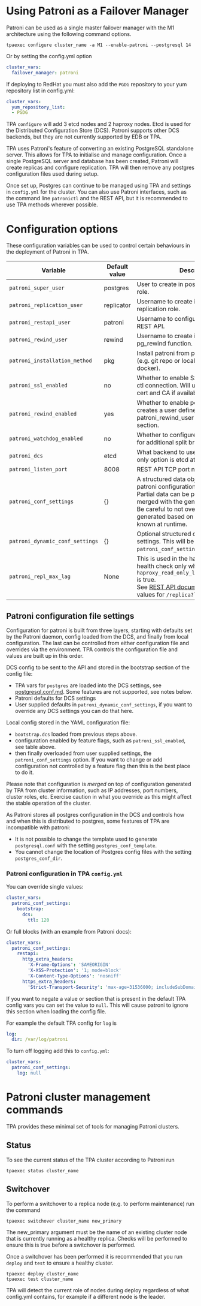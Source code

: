 # Using Patroni as a Failover Manager

Patroni can be used as a single master failover manager with the M1
architecture using the following command options.

```shell
tpaexec configure cluster_name -a M1 --enable-patroni --postgresql 14
```

Or by setting the config.yml option

```yaml
cluster_vars:
  failover_manager: patroni
```

If deploying to RedHat you must also add the `PGDG` repository to your
yum repository list in config.yml:

```yaml
cluster_vars:
  yum_repository_list:
  - PGDG
```

TPA `configure` will add 3 etcd nodes and 2 haproxy nodes. Etcd is used
for the Distributed Configuration Store (DCS). Patroni supports other
DCS backends, but they are not currently supported by EDB or TPA.

TPA uses Patroni's feature of converting an existing PostgreSQL
standalone server. This allows for TPA to initialise and manage
configuration. Once a single PostgreSQL server and database has been
created, Patroni will create replicas and configure replication.
TPA will then remove any postgres configuration files used during setup.

Once set up, Postgres can continue to be managed using TPA and settings
in `config.yml` for the cluster. You can also use Patroni interfaces,
such as the command line `patronictl` and the REST API, but it is
recommended to use TPA methods wherever possible.

# Configuration options

These configuration variables can be used to control certain behaviours
in the deployment of Patroni in TPA.

| Variable                        | Default value | Description                                                                                                                                                                                                                                                          |
|---------------------------------|---------------|----------------------------------------------------------------------------------------------------------------------------------------------------------------------------------------------------------------------------------------------------------------------|
| `patroni_super_user`            | postgres      | User to create in postgres for superuser role.                                                                                                                                                                                                                       |
| `patroni_replication_user`      | replicator    | Username to create in postgres for replication role.                                                                                                                                                                                                                 |
| `patroni_restapi_user`          | patroni       | Username to configure for the patroni REST API.                                                                                                                                                                                                                      |
| `patroni_rewind_user`           | rewind        | Username to create in postgres for pg_rewind function.                                                                                                                                                                                                               |
| `patroni_installation_method`   | pkg           | Install patroni from packages or source (e.g. git repo or local source directory if docker).                                                                                                                                                                         |
| `patroni_ssl_enabled`           | no            | Whether to enable SSL for REST API and ctl connection. Will use the cluster SSL cert and CA if available.                                                                                                                                                            |
| `patroni_rewind_enabled`        | yes           | Whether to enable postgres rewind, creates a user defined by patroni_rewind_user and adds config section.                                                                                                                                                            |
| `patroni_watchdog_enabled`      | no            | Whether to configure the kernel watchdog for additional split brain prevention.                                                                                                                                                                                      |
| `patroni_dcs`                   | etcd          | What backend to use for the DCS. The only option is etcd at the moment.                                                                                                                                                                                              |
| `patroni_listen_port`           | 8008          | REST API TCP port number                                                                                                                                                                                                                                             |
| `patroni_conf_settings`         | {}            | A structured data object with overrides for patroni configuration.<br/>Partial data can be provided and will be merged with the generated config.<br/>Be careful to not override values that are generated based on instance information known at runtime.           |
| `patroni_dynamic_conf_settings` | {}            | Optional structured data just for DCS settings. This will be merged onto `patroni_conf_settings`.                                                                                                                                                                    |
| `patroni_repl_max_lag`          | None          | This is used in the haproxy backend health check only when `haproxy_read_only_load_balancer_enabled` is true.<br/>See [REST API documentation](https://patroni.readthedocs.io/en/latest/rest_api.html#health-check-endpoints) for possible values for `/replica?lag` |

## Patroni configuration file settings

Configuration for patroni is built from three layers, starting with
defaults set by the Patroni daemon, config loaded from the DCS,
and finally from local configuration. The last can be controlled from
either configuration file and overrides via the environment. TPA
controls the configuration file and values are built up in this order.

DCS config to be sent to the API and stored in the bootstrap section
of the config file:

* TPA vars for `postgres` are loaded into the DCS settings,
  see [postgresql.conf.md](postgresql.conf.md).
  Some features are not supported, see notes below.
* Patroni defaults for DCS settings
* User supplied defaults in `patroni_dynamic_conf_settings`, if you want
  to override any DCS settings you can do that here.

Local config stored in the YAML configuration file:

* `bootstrap.dcs` loaded from previous steps above.
* configuration enabled by feature flags, such as `patroni_ssl_enabled`,
  see table above.
* then finally overloaded from user supplied settings, the
  `patroni_conf_settings` option. If you want to change or add
  configuration not controlled by a feature flag then this is the best
  place to do it.

Please note that configuration is *merged* on top of configuration
generated by TPA from cluster information, such as IP addresses,
port numbers, cluster roles, etc. Exercise caution in what you override
as this might affect the stable operation of the cluster.

As Patroni stores all postgres configuration in the DCS and controls
how and when this is distributed to postgres, some features of TPA are
incompatible with patroni:
* It is not possible to change the template
used to generate `postgresql.conf` with the setting
`postgres_conf_template`.
* You cannot change the location of Postgres config files with the
  setting `postgres_conf_dir`.

### Patroni configuration in TPA `config.yml`

You can override single values:

```yaml
cluster_vars:
  patroni_conf_settings:
    bootstrap:
      dcs:
        ttl: 120
```

Or full blocks (with an example from Patroni docs):

```yaml
cluster_vars:
  patroni_conf_settings:
    restapi:
      http_extra_headers:
        'X-Frame-Options': 'SAMEORIGIN'
        'X-XSS-Protection': '1; mode=block'
        'X-Content-Type-Options': 'nosniff'
      https_extra_headers:
        'Strict-Transport-Security': 'max-age=31536000; includeSubDomains'
```

If you want to negate a value or section that is present in the default
TPA config vars you can set the value to `null`. This will cause
patroni to ignore this section when loading the config file.

For example the default TPA config for `log` is

```yaml
log:
  dir: /var/log/patroni
```

To turn off logging add this to `config.yml`:

```yaml
cluster_vars:
  patroni_conf_settings:
    log: null
```

# Patroni cluster management commands

TPA provides these minimal set of tools for managing Patroni
clusters.

## Status

To see the current status of the TPA cluster according to Patroni
run

```shell
tpaexec status cluster_name
```

## Switchover

To perform a switchover to a replica node (e.g. to perform maintenance)
run the command

```shell
tpaexec switchover cluster_name new_primary
```

The new_primary argument must be the name of an existing cluster node
that is currently running as a healthy replica. Checks will be performed
to ensure this is true before a switchover is performed.

Once a switchover has been performed it is recommended that you run
`deploy` and `test` to ensure a healthy cluster.

```shell
tpaexec deploy cluster_name
tpaexec test cluster_name
```

TPA will detect the current role of nodes during deploy regardless of
what config.yml contains, for example if a different node is the leader.
